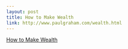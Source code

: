 ```yaml
--- 
layout: post
title: How to Make Wealth
link: http://www.paulgraham.com/wealth.html
---
```

<a href="http://www.paulgraham.com/wealth.html">How to Make
Wealth</a>
